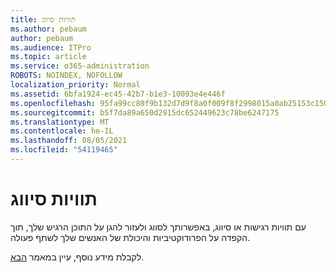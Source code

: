 ```yaml
---
title: תוויות סיווג
ms.author: pebaum
author: pebaum
ms.audience: ITPro
ms.topic: article
ms.service: o365-administration
ROBOTS: NOINDEX, NOFOLLOW
localization_priority: Normal
ms.assetid: 6bfa1924-ec45-42b7-b1e3-10093e4e446f
ms.openlocfilehash: 95fa99cc80f9b132d7d9f8a0f009f8f2998015a0ab25153c150c4f9e7f9291dc
ms.sourcegitcommit: b5f7da89a650d2915dc652449623c78be6247175
ms.translationtype: MT
ms.contentlocale: he-IL
ms.lasthandoff: 08/05/2021
ms.locfileid: "54119465"
---
```

# <a name="classification-labels"></a>תוויות סיווג

עם תוויות רגישות או סיווג, באפשרותך לסווג ולעזור להגן על התוכן הרגיש שלך, תוך הקפדה על הפרודוקטיביות והיכולת של האנשים שלך לשתף פעולה.

לקבלת מידע נוסף, עיין במאמר [הבא](https://docs.microsoft.com/microsoft-365/compliance/sensitivity-labels).
